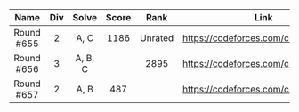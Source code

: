 |    Name    | Div |  Solve  | Score |   Rank  |                 Link                 |
|:----------:|:---:|:-------:|:-----:|:-------:|:------------------------------------:|
| Round #655 |  2  |   A, C  |  1186 | Unrated | https://codeforces.com/contest/1372/ |
| Round #656 |  3  | A, B, C |       |   2895  | https://codeforces.com/contest/1385/ |
| Round #657 |  2  |   A, B  |  487  |         | https://codeforces.com/contest/1379/ |